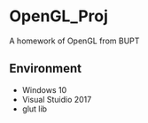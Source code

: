 # OpenGL_Proj

A homework of OpenGL from BUPT

## Environment

* Windows 10
* Visual Stuidio 2017
* glut lib
